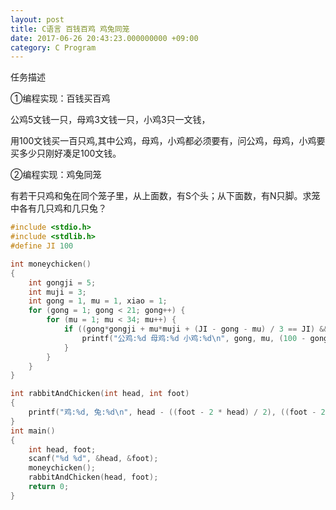 ```yaml
---
layout: post
title: C语言 百钱百鸡 鸡兔同笼
date: 2017-06-26 20:43:23.000000000 +09:00
category: C Program
---
```


任务描述

①编程实现：百钱买百鸡

公鸡5文钱一只，母鸡3文钱一只，小鸡3只一文钱，

用100文钱买一百只鸡,其中公鸡，母鸡，小鸡都必须要有，问公鸡，母鸡，小鸡要买多少只刚好凑足100文钱。

②编程实现：鸡兔同笼

有若干只鸡和兔在同个笼子里，从上面数，有S个头；从下面数，有N只脚。求笼中各有几只鸡和几只兔？


```c
#include <stdio.h>
#include <stdlib.h>
#define JI 100

int moneychicken()
{
	int gongji = 5;
	int muji = 3;
	int gong = 1, mu = 1, xiao = 1;
	for (gong = 1; gong < 21; gong++) {
		for (mu = 1; mu < 34; mu++) {
			if ((gong*gongji + mu*muji + (JI - gong - mu) / 3 == JI) && ((JI - gong - mu) % 3 == 0)) {
				printf("公鸡:%d 母鸡:%d 小鸡:%d\n", gong, mu, (100 - gong - mu));
			}
		}
	}
}

int rabbitAndChicken(int head, int foot)
{
	printf("鸡:%d, 兔:%d\n", head - ((foot - 2 * head) / 2), ((foot - 2 * head) / 2));
}
int main()
{
	int head, foot;
	scanf("%d %d", &head, &foot);
	moneychicken();
	rabbitAndChicken(head, foot);
	return 0;
}
```

